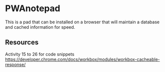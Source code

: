 # PWAnotepad
This is a pad that can be installed on a browser that will maintain a database and cached information for speed.


## Resources
Activity 15 to 26 for code snippets
https://developer.chrome.com/docs/workbox/modules/workbox-cacheable-response/
